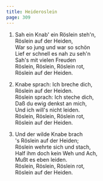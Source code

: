 ```yaml
---
title: Heideroslein
page: 309
---  
```



1. Sah ein Knab' ein Röslein steh'n,  
Röslein auf der Heiden,  
War so jung und war so schön  
Lief er schnell es nah zu seh'n  
Sah's mit vielen Freuden  
Röslein, Röslein, Röslein rot,  
Röslein auf der Heiden.  


2. Knabe sprach: Ich breche dich,  
Röslein auf der Heiden.  
Röslein sprach: Ich steche dich,  
Daß du ewig denkst an mich,  
Und ich will's nicht leiden.  
Röslein, Röslein, Röslein rot,  
Röslein auf der Heiden.  


3. Und der wilde Knabe brach  
's Röslein auf der Heiden;  
Röslein wehrte sich und stach,  
Half ihm doch kein Weh und Ach,  
Mußt es eben leiden.  
Röslein, Röslein, Röslein rot,  
Röslein auf der Heiden.  